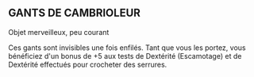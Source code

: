 ## GANTS DE CAMBRIOLEUR

Objet merveilleux, peu courant

Ces gants sont invisibles une fois enfilés. Tant que vous
les portez, vous bénéficiez d'un bonus de +5 aux tests de
Dextérité (Escamotage) et de Dextérité effectués pour
crocheter des serrures.
